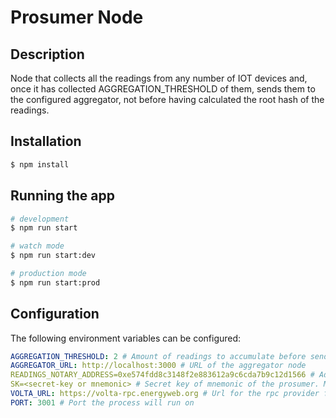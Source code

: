# Prosumer Node

## Description

Node that collects all the readings from any number of IOT devices and, once it has collected AGGREGATION_THRESHOLD of them, sends them to the configured aggregator, not before having calculated the root hash of the readings.

## Installation

```bash
$ npm install
```

## Running the app

```bash
# development
$ npm run start

# watch mode
$ npm run start:dev

# production mode
$ npm run start:prod
```

## Configuration

The following environment variables can be configured:

```yaml
AGGREGATION_THRESHOLD: 2 # Amount of readings to accumulate before sending them. Must be equal or greated than the one configured by the aggregator
AGGREGATOR_URL: http://localhost:3000 # URL of the aggregator node
READINGS_NOTARY_ADDRESS=0xe574fdd8c3148f2e883612a9c6cda7b9c12d1566 # Address of the Readings Notary smart contract on Volta
SK=<secret-key or mnemonic> # Secret key of mnemonic of the prosumer. Must be the owner of all the DERs
VOLTA_URL: https://volta-rpc.energyweb.org # Url for the rpc provider for Volta
PORT: 3001 # Port the process will run on
```
